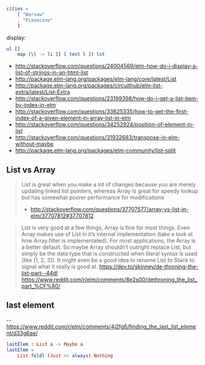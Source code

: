 ```elm
cities =
    [ "Warsaw"
    , "Piaseczno"
    ]
```

display:

```elm
ul []
    map (\l -> li [] [ text l ]) lst
```

- http://stackoverflow.com/questions/24004569/elm-how-do-i-display-a-list-of-strings-in-an-html-list
- http://package.elm-lang.org/packages/elm-lang/core/latest/List
- http://package.elm-lang.org/packages/circuithub/elm-list-extra/latest/List-Extra
- http://stackoverflow.com/questions/23199398/how-do-i-get-a-list-item-by-index-in-elm
- http://stackoverflow.com/questions/33625335/how-to-get-the-first-index-of-a-given-element-in-array-list-in-elm
- http://stackoverflow.com/questions/34252924/position-of-element-in-list
- http://stackoverflow.com/questions/31932683/transpose-in-elm-without-maybe
- http://package.elm-lang.org/packages/elm-community/list-split

## List vs Array

> List is great when you make a lot of changes because you are merely updating linked list pointers, whereas Array is great for speedy lookup but has somewhat poorer performance for modifications
> - http://stackoverflow.com/questions/37707577/array-vs-list-in-elm/37707812#37707812

>List is very good at a few things, Array is fine for most things. Even Array makes use of List in it’s internal implementation (take a look at how Array.filter is implementated). For most applications, the Array is a better default. So maybe Array shouldn’t outright replace List, but simply be the data type that is constructed when literal syntax is used (like [1, 2, 3]). It might even be a good idea to rename List to Stack to signal what it really is good at. https://dev.to/skinney/de-throning-the-list-part--44dl https://www.reddit.com/r/elm/comments/8e2s00/dethroning_the_list_part_%CF%80/

## last element

-- https://www.reddit.com/r/elm/comments/4j2fg6/finding_the_last_list_element/d33g6ae/

```elm
lastElem : List a -> Maybe a
lastElem =
    List.foldl (Just >> always) Nothing
```